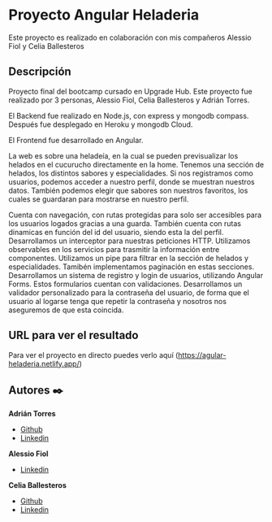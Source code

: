 # Proyecto Angular Heladeria

Este proyecto es realizado en colaboración con mis compañeros Alessio Fiol y Celia Ballesteros

  ## Descripción
Proyecto final del bootcamp cursado en Upgrade Hub. Este proyecto fue realizado por 3 personas, Alessio Fiol, Celia Ballesteros y Adrián Torres. 

El Backend fue realizado en Node.js, con express y mongodb compass. Después fue desplegado en Heroku y mongodb Cloud.

El Frontend fue desarrollado en Angular.

La web es sobre una heladeía, en la cual se pueden previsualizar los helados en el cucurucho directamente en la home. Tenemos una sección de helados, los distintos sabores y especialidades. Si nos registramos como usuarios, podemos acceder a nuestro perfil, donde se muestran nuestros datos. También podemos elegir que sabores son nuestros favoritos, los cuales se guardaran para mostrarse en nuestro perfil.

Cuenta con navegación, con rutas protegidas para solo ser accesibles para los usuarios logados gracias a una guarda. También cuenta con rutas dinamicas en función del id del usuario, siendo esta la del perfil. 
Desarrollamos un interceptor para nuestras peticiones HTTP. 
Utilizamos observables en los servicios para trasmitir la información entre componentes.
Utilizamos un pipe para filtrar en la sección de helados y especialidades. Tamibén implementamos paginación en estas secciones.
Desarrollamos un sistema de registro y login de usuarios, utilizando Angular Forms. Estos formularios cuentan con validaciones.
Desarrollamos un validador personalizado para la contraseña del usuario, de forma que el usuario al logarse tenga que repetir la contraseña y nosotros nos aseguremos de que esta coincida.



  ## URL para ver el resultado
Para ver el proyecto en directo puedes verlo aquí (https://agular-heladeria.netlify.app/)


  ## Autores ✒️
**Adrián Torres**
* [Github](https://github.com/Adriat1994)
* [Linkedin](https://www.linkedin.com/in/adri%C3%A1n-torres-serrano-a2519a141/)

**Alessio Fiol**
* [Linkedin](https://www.linkedin.com/in/alessiofiol/)

**Celia Ballesteros**
* [Github](https://github.com/Cebalgar)
* [Linkedin](https://www.linkedin.com/in/celia-b-6b85ba182/)

